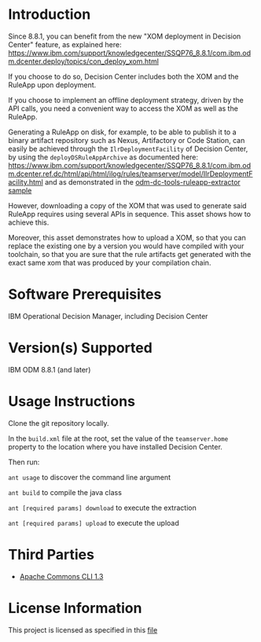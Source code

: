 Introduction
==============
Since 8.8.1, you can  benefit from the new "XOM deployment in Decision Center" feature, as explained here:
https://www.ibm.com/support/knowledgecenter/SSQP76_8.8.1/com.ibm.odm.dcenter.deploy/topics/con_deploy_xom.html

If you choose to do so, Decision Center includes both the XOM and the RuleApp upon deployment.

If you choose to implement an offline deployment strategy, driven by the API calls, you need a convenient way to access the XOM as well as the RuleApp.

Generating a RuleApp on disk, for example, to be able to publish it to a binary artifact repository such as Nexus, Artifactory or Code Station, can easily be achieved through the `IlrDeploymentFacility` of Decision Center, by using the `deployDSRuleAppArchive` as documented here:
https://www.ibm.com/support/knowledgecenter/SSQP76_8.8.1/com.ibm.odm.dcenter.ref.dc/html/api/html/ilog/rules/teamserver/model/IlrDeploymentFacility.html
and as demonstrated in the [odm-dc-tools-ruleapp-extractor sample](https://git.ng.bluemix.net/guilhem.molines/odm-tools-dc-ruleapp-extractor)

However, downloading a copy of the XOM that was used to generate said RuleApp requires using several APIs in sequence. This asset shows how to achieve this.

Moreover, this asset demonstrates how to upload a XOM, so that you can replace the existing one by a version you would have compiled with your toolchain, so that you are sure that the rule artifacts get generated with the exact same xom that was produced by your compilation chain.


Software Prerequisites
========================
IBM Operational Decision Manager, including Decision Center

Version(s) Supported
======================
IBM ODM 8.8.1 (and later)

Usage Instructions
===================
Clone the git repository locally.

In the `build.xml` file at the root, set the value of the `teamserver.home` property to the location where you have installed Decision Center.

Then run:

`ant usage` to discover the command line argument

`ant build` to compile the java class

`ant [required params] download` to execute the extraction

`ant [required params] upload` to execute the upload

Third Parties
====================
- [Apache Commons CLI 1.3](https://commons.apache.org/proper/commons-cli/index.html)

License Information
====================
This project is licensed as specified in this [file](https://git.ng.bluemix.net/guilhem.molines/odm-tools-dc-xom-extractor/blob/master/IBMLicense.txt)
